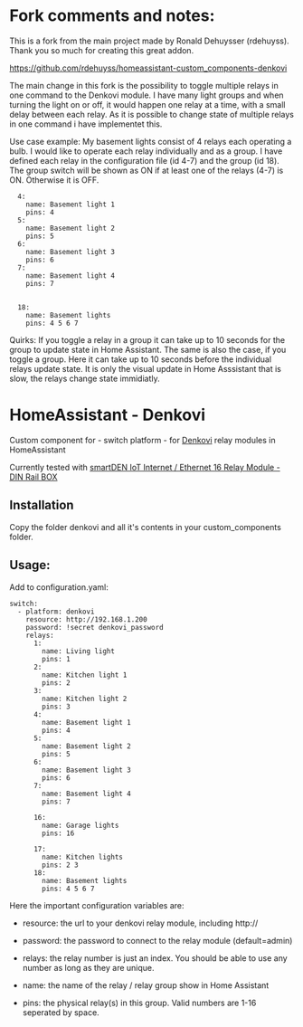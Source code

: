 Fork comments and notes:
==========

This is a fork from the main project made by Ronald Dehuysser (rdehuyss).
Thank you so much for creating this great addon.

https://github.com/rdehuyss/homeassistant-custom_components-denkovi

The main change in this fork is the possibility to toggle multiple relays in one command to the Denkovi module.
I have many light groups and when turning the light on or off, it would happen one relay at a time, with a small delay between each relay.
As it is possible to change state of multiple relays in one command i have implementet this.

Use case example:
My basement lights consist of 4 relays each operating a bulb. I would like to operate each relay individually and as a group.
I have defined each relay in the configuration file (id 4-7) and the group (id 18).
The group switch will be shown as ON if at least one of the relays (4-7) is ON. Otherwise it is OFF.

      4:
        name: Basement light 1
        pins: 4
      5:
        name: Basement light 2
        pins: 5
      6:
        name: Basement light 3
        pins: 6
      7:
        name: Basement light 4
        pins: 7


      18:
        name: Basement lights
        pins: 4 5 6 7

Quirks:
If you toggle a relay in a group it can take up to 10 seconds for the group to update state in Home Assistant.
The same is also the case, if you toggle a group. Here it can take up to 10 seconds before the individual relays update state.
It is only the visual update in Home Asssistant that is slow, the relays change state immidiatly.

# HomeAssistant - Denkovi
Custom component for - switch platform - for [Denkovi](http://denkovi.com) relay modules in HomeAssistant

Currently tested with [
smartDEN IoT Internet / Ethernet 16 Relay Module - DIN Rail BOX](http://denkovi.com/smartden-lan-ethernet-16-relay-module-din-rail-box)

## Installation
Copy the folder denkovi and all it's contents in your custom_components folder.
## Usage:
Add to configuration.yaml:

```
switch:
  - platform: denkovi
    resource: http://192.168.1.200
    password: !secret denkovi_password
    relays:
      1:
        name: Living light
        pins: 1
      2:
        name: Kitchen light 1
        pins: 2
      3:
        name: Kitchen light 2
        pins: 3
      4:
        name: Basement light 1
        pins: 4
      5:
        name: Basement light 2
        pins: 5
      6:
        name: Basement light 3
        pins: 6
      7:
        name: Basement light 4
        pins: 7
```

```
      16:
        name: Garage lights
        pins: 16

      17:
        name: Kitchen lights
        pins: 2 3
      18:
        name: Basement lights
        pins: 4 5 6 7
```


Here the important configuration variables are:
- resource: the url to your denkovi relay module, including http://
- password: the password to connect to the relay module (default=admin)

- relays:   the relay number is just an index. You should be able to use any number as long as they are unique.
- name:     the name of the relay / relay group show in Home Assistant
- pins:     the physical relay(s) in this group. Valid numbers are 1-16 seperated by space.
